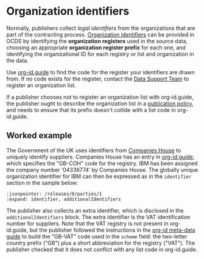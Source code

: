 # Organization identifiers

Normally, publishers collect *legal identifiers* from the organizations that are part of the contracting process. [Organization identifiers](../../schema/identifiers.md#organization-ids) can be provided in OCDS by identifying the **organization registers** used in the source data, choosing an appropriate **organization register prefix** for each one, and identifying the organizational ID for each registry or list and organization in the data.

Use [org-id.guide](http://org-id.guide) to find the code for the register your identifiers are drawn from. If no code exists for the register, contact the [Data Support Team](../../support/index) to register an organization list.

If a publisher chooses not to register an organization list with org-id.guide, the publisher ought to describe the organization list in a [publication policy](../publish.md#finalize-your-publication-policy), and needs to ensure that its prefix doesn't collide with a list code in org-id.guide.

## Worked example

The Government of the UK uses identifiers from [Companies House](https://www.gov.uk/government/organisations/companies-house) to uniquely identify suppliers. Companies House has an entry in [org-id.guide](http://org-id.guide/list/GB-COH), which specifies the "GB-COH" code for the registry. IBM has been assigned the company number ‘04336774’ by Companies House.  The globally unique organization identifier for IBM can then be expressed as in the `identifier` section in the sample below:

```{jsoninclude} ../../examples/organizations/identifiers.json
:jsonpointer: /releases/0/parties/1
:expand: identifier, additionalIdentifiers
```

The publisher also collects an extra identifier, which is disclosed in the `additionalIdentifiers` block. The extra identifier is the VAT identification number for suppliers. Note that the VAT registry is not present in org-id.guide, but the publisher followed the instructions in the [org-id meta-data guide](http://docs.org-id.guide/en/latest/metadata/#assigning-a-code) to build the "GB-VAT" code used in the `scheme` field: the two-letter country prefix ("GB") plus a short abbreviation for the registry ("VAT"). The publisher checked that it does not conflict with any list code in org-id.guide.
